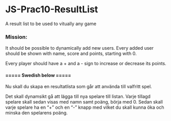 # JS-Prac10-ResultList
A result list to be used to vitually any game
### Mission:
<p>It should be possible to dynamically add new users. Every added user should be shown with name, score and points, starting with 0.
<p> Every player should have a + and a - sign to increase or decrease its points. 
<br>

#### ===== Swedish below =====

Nu skall du skapa en resultatlista som går att använda till valfritt spel.

Det skall dynamsikt gå att lägga till nya spelare till listan. Varje tillagd spelare skall sedan visas med namn samt poäng, börja med 0.
Sedan skall varje spelare ha en “+” och en “-” knapp med vilket du skall kunna öka och minska den spelarens poäng. 

